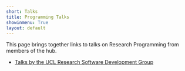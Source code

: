 ```yaml
---
short: Talks
title: Programming Talks
showinmenu: True
layout: default
---
```


This page brings together links to talks on Research Programming from members of the hub.

* [Talks by the UCL Research Software Development Group](http://development.rc.ucl.ac.uk/talks)
